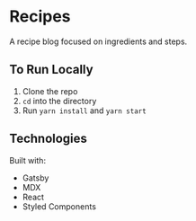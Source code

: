# Recipes

A recipe blog focused on ingredients and steps.

## To Run Locally

1. Clone the repo
2. `cd` into the directory
3. Run `yarn install` and `yarn start`

## Technologies

Built with:

- Gatsby
- MDX
- React
- Styled Components
